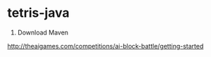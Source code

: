 # tetris-java

1. Download Maven


http://theaigames.com/competitions/ai-block-battle/getting-started
